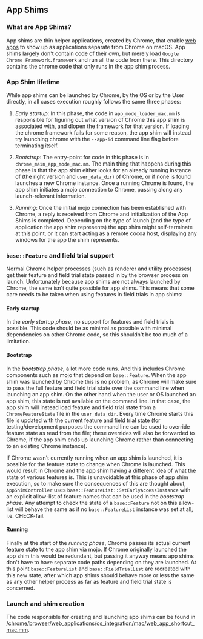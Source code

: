 ## App Shims

### What are App Shims?

App shims are thin helper applications, created by Chrome, that enable [web apps](/docs/webapps/README.md) to show up as applications separate from Chrome on macOS. App shims largely don't contain code of their own, but merely load `Google Chrome Framework.framework` and run all the code from there. This directory contains the chrome code that only runs in the app shim process.

### App Shim lifetime

While app shims can be launched by Chrome, by the OS or by the User directly, in all cases execution roughly follows the same three phases:

1) *Early startup*: In this phase, the code in `app_mode_loader_mac.mm` is responsible for figuring out what version of Chrome this app shim is associated with, and dlopen the framework for that version. If loading the chrome framework fails for some reason, the app shim will instead try launching chrome with the `--app-id` command line flag before terminating itself.

2) *Bootstrap*: The entry-point for code in this phase is in `chrome_main_app_mode_mac.mm`. The main thing that happens during this phase is that the app shim either looks for an already running instance of (the right version and `user_data_dir`) of Chrome, or if none is found launches a new Chrome instance. Once a running Chrome is found, the app shim initiates a mojo connection to Chrome, passing along any launch-relevant information.

3) *Running*: Once the initial mojo connection has been established with Chrome, a reply is received from Chrome and initialization of the App Shims is completed. Depending on the type of launch (and the type of application the app shim represents) the app shim might self-terminate at this point, or it can start acting as a remote cocoa host, displaying any windows for the app the shim represents.

### `base::Feature` and field trial support

Normal Chrome helper processes (such as renderer and utility processes) get their feature and field trial state passed in by the browser process on launch. Unfortunately because app shims are not always launched by Chrome, the same isn't quite possible for app shims. This means that some care needs to be taken when using features in field trials in app shims:

#### Early startup
In the *early startup phase*, no support for features and field trials is possible. This code should be as minimal as possible with minimal dependencies on other Chrome code, so this shouldn't be too much of a limitation.

#### Bootstrap
In the *bootstrap phase*, a lot more code runs. And this includes Chrome components such as mojo that depend on `base::Feature`. When the app shim was launched by Chrome this is no problem, as Chrome will make sure to pass the full feature and field trial state over the command line when launching an app shim. On the other hand when the user or OS launched an app shim, this state is not available on the command line. In that case, the app shim will instead load feature and field trial state from a `ChromeFeatureState` file in the `user_data_dir`. Every time Chrome starts this file is updated with the current feature and field trial state (for testing/development purposes the command line can be used to override feature state as read from the file; these overrides will also be forwarded to Chrome, if the app shim ends up launching Chrome rather than connecting to an existing Chrome instance).

If Chrome wasn't currently running when an app shim is launched, it is possible for the feature state to change when Chrome is launched. This would result in Chrome and the app shim having a different idea of what the state of various features is. This is unavoidable at this phase of app shim execution, so to make sure the consequences of this are thought about, `AppShimController` uses `base::FeatureList::SetEarlyAccessInstance` with an explicit allow-list of feature names that can be used in the *bootstrap phase*. Any attempt to check the state of a `base::Feature` not on this allow-list will behave the same as if no `base::FeatureList` instance was set at all, i.e. CHECK-fail.

#### Running
Finally at the start of the *running phase*, Chrome passes its actual current feature state to the app shim via mojo. If Chrome originally launched the app shim this would be redundant, but passing it anyway means app shims don't have to have separate code paths depending on they are launched. At this point `base::FeatureList` and `base::FieldTrialList` are recreated with this new state, after which app shims should behave more or less the same as any other helper process as far as feature and field trial state is concerned.

### Launch and shim creation

The code responsible for creating and launching app shims can be found in [/chrome/browser/web_applications/os_integration/mac/web_app_shortcut_mac.mm](/chrome/browser/web_applications/os_integration/mac/web_app_shortcut_mac.mm).
